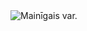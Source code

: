 
<picture>
  <source media="(prefers-color-scheme: dark)" srcset="C:\Users\germa\Downloads\DialogsAB_JS_I\DialogsAB_JS_2024\MajasDarbi\var-value.jpg">
<img alt="Mainīgais var." src="C:\Users\germa\Downloads\DialogsAB_JS_I\DialogsAB_JS_2024\MajasDarbi\var-value.jpg">
</picture>
